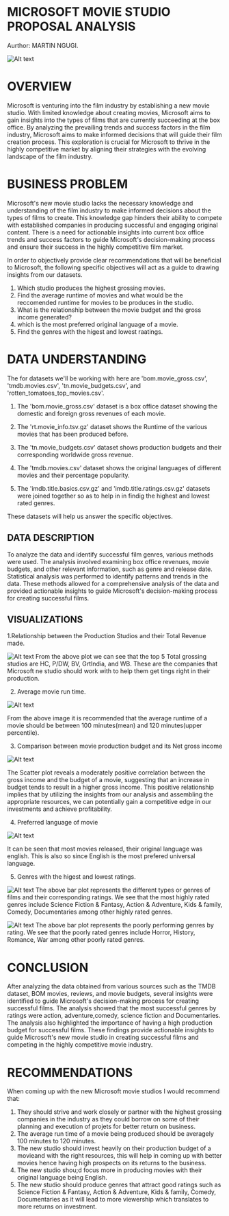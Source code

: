 # MICROSOFT MOVIE STUDIO PROPOSAL ANALYSIS
Aurthor: MARTIN NGUGI.

![Alt text](screenshots/microsoft.jpg)

# OVERVIEW
Microsoft is venturing into the film industry by establishing a new movie studio. With limited knowledge about creating movies, Microsoft aims to gain insights into the types of films that are currently succeeding at the box office. By analyzing the prevailing trends and success factors in the film industry, Microsoft aims to make informed decisions that will guide their film creation process. This exploration is crucial for Microsoft to thrive in the highly competitive market by aligning their strategies with the evolving landscape of the film industry.

# BUSINESS PROBLEM
Microsoft's new movie studio lacks the necessary knowledge and understanding of the film industry to make informed decisions about the types of films to create. This knowledge gap hinders their ability to compete with established companies in producing successful and engaging original content. There is a need for actionable insights into current box office trends and success factors to guide Microsoft's decision-making process and ensure their success in the highly competitive film market.

In order to objectively provide clear recommendations that will be beneficial to Microsoft, the following specific objectives will act as a guide to drawing insights from our datasets.

1. Which studio produces the highest grossing movies. 
2. Find the average runtime of movies and what would be the reccomended runtime for movies to be produces in the studio.
3. What is the relationship between the movie budget and the gross income generated?
4. which is the most preferred original language of a movie.
5. Find the genres with the higest and lowest raatings.

# DATA UNDERSTANDING
The for datasets we'll be working with here are 'bom.movie_gross.csv', 'tmdb.movies.csv', 'tn.movie_budgets.csv', and 'rotten_tomatoes_top_movies.csv'.

1. The 'bom.movie_gross.csv' dataset is a box office dataset showing the domestic and foreign gross revenues of each movie.

2. The 'rt.movie_info.tsv.gz' dataset shows the Runtime of the various movies that has been produced before.

3. The 'tn.movie_budgets.csv' dataset shows production budgets and their corresponding worldwide gross revenue.

4. The 'tmdb.movies.csv' dataset shows the original languages of different movies and their percentage popularity.

5. The 'imdb.title.basics.csv.gz' and 'imdb.title.ratings.csv.gz' datasets were joined together so as to help in in findig the highest and lowest rated genres.

These datasets will help us answer the specific objectives.

## DATA DESCRIPTION
To analyze the data and identify successful film genres, various methods were used. The analysis involved examining box office revenues, movie budgets, and other relevant information, such as genre and release date. Statistical analysis was performed to identify patterns and trends in the data. These methods allowed for a comprehensive analysis of the data and provided actionable insights to guide Microsoft's decision-making process for creating successful films.

## VISUALIZATIONS
1.Relationship between the Production Studios and their Total Revenue made.

 ![Alt text](screenshots/production%20studio%20vs%20Total%20revenue.PNG)
From the above plot we can see that the top 5 Total grossing studios are HC, P/DW, BV, GrtIndia, and WB. These are the companies that Microsoft ne studio should work with to help them get tings right in their production.

2. Average movie run time.

![Alt text](screenshots/avg%20runtime.PNG)

From the above image it is recommended that the average runtime of a movie should be between 100 minutes(mean) and 120 minutes(upper percentile).

3. Comparison between movie production budget and its Net gross income

![Alt text](screenshots/budget%20vs%20w.gross.PNG)

The Scatter plot reveals a moderately positive correlation between the gross income and the budget of a movie, suggesting that an increase in budget tends to result in a higher gross income. This positive relationship implies that by utilizing the insights from our analysis and assembling the appropriate resources, we can potentially gain a competitive edge in our investments and achieve profitability.

4. Preferred language of movie

![Alt text](screenshots/language.PNG)

It can be seen that most movies released, their original language was english.
This is also so since English is the most prefered universal language.

5. Genres with the higest and lowest ratings.

![Alt text](screenshots/top%2015%20genre.PNG)
The above bar plot represents the different types or genres of films and their corresponding ratings. We see that the most highly rated genres include Science Fiction & Fantasy, Action & Adventure, Kids & family, Comedy, Documentaries among other highly rated genres.

![Alt text](screenshots/bottom%2015%20genre.PNG)
The above bar plot represents the poorly performing genres by rating. We see that the poorly rated genres include Horror, History, Romance, War among other poorly rated genres.

# CONCLUSION
After analyzing the data obtained from various sources such as the TMDB dataset, BOM movies, reviews, and movie budgets, several insights were identified to guide Microsoft's decision-making process for creating successful films. The analysis showed that the most successful genres by ratings were action, adventure,comedy, science fiction and Documentaries. The analysis also highlighted the importance of having a high production budget for successful films. These findings provide actionable insights to guide Microsoft's new movie studio in creating successful films and competing in the highly competitive movie industry.

# RECOMMENDATIONS
When coming up with the new Microsoft movie studios I would recommend that:
1. They should strive and work closely or partner with the highest grossing companies in the industry as they could borrow on some of their planning and execution of projets for better return on business.
2. The average run time of a movie being produced should be averagely 100 minutes to 120 minutes.
3. The new studio should invest heavily on their production budget of a movieand with the right resources, this will help in coming up with better movies hence having high prospects on its returns to the business.
4. The new studio shou;d focus more in producing movies with their original language being English.
5. The new studio should produce genres that attract good ratings such as Science Fiction & Fantasy, Action & Adventure, Kids & family, Comedy, Documentaries as it will lead to more viewership which translates to more returns on investment.
